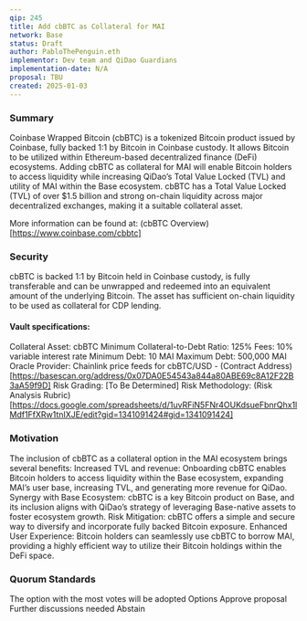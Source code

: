 ```yaml
---
qip: 245
title: Add cbBTC as Collateral for MAI
network: Base
status: Draft
author: PabloThePenguin.eth
implementor: Dev team and QiDao Guardians
implementation-date: N/A
proposal: TBU
created: 2025-01-03
---
```


### Summary
Coinbase Wrapped Bitcoin (cbBTC) is a tokenized Bitcoin product issued by Coinbase, fully backed 1:1 by Bitcoin in Coinbase custody. It allows Bitcoin to be utilized within Ethereum-based decentralized finance (DeFi) ecosystems. Adding cbBTC as collateral for MAI will enable Bitcoin holders to access liquidity while increasing QiDao’s Total Value Locked (TVL) and utility of MAI within the Base ecosystem.
cbBTC has a Total Value Locked (TVL) of over $1.5 billion and strong on-chain liquidity across major decentralized exchanges, making it a suitable collateral asset.

More information can be found at: (cbBTC Overview)[https://www.coinbase.com/cbbtc]

### Security
cbBTC is backed 1:1 by Bitcoin held in Coinbase custody, is fully transferable and can be unwrapped and redeemed into an equivalent amount of the underlying Bitcoin. The asset has sufficient on-chain liquidity to be used as collateral for CDP lending.

#### Vault specifications:
Collateral Asset: cbBTC
Minimum Collateral-to-Debt Ratio: 125%
Fees: 10% variable interest rate
Minimum Debt: 10 MAI
Maximum Debt: 500,000 MAI
Oracle Provider: Chainlink price feeds for cbBTC/USD - (Contract Address)[https://basescan.org/address/0x07DA0E54543a844a80ABE69c8A12F22B3aA59f9D]
Risk Grading: [To Be Determined]
Risk Methodology: (Risk Analysis Rubric)[https://docs.google.com/spreadsheets/d/1uvRFiN5FNr4OUKdsueFbnrQhx1lMdf1FfXRw1tnIXJE/edit?gid=1341091424#gid=1341091424]

### Motivation
The inclusion of cbBTC as a collateral option in the MAI ecosystem brings several benefits:
Increased TVL and revenue: Onboarding cbBTC enables Bitcoin holders to access liquidity within the Base ecosystem, expanding MAI’s user base, increasing TVL, and generating more revenue for QiDao.
Synergy with Base Ecosystem: cbBTC is a key Bitcoin product on Base, and its inclusion aligns with QiDao’s strategy of leveraging Base-native assets to foster ecosystem growth.
Risk Mitigation: cbBTC offers a simple and secure way to diversify and incorporate fully backed Bitcoin exposure.
Enhanced User Experience: Bitcoin holders can seamlessly use cbBTC to borrow MAI, providing a highly efficient way to utilize their Bitcoin holdings within the DeFi space.

### Quorum Standards
The option with the most votes will be adopted
Options
Approve proposal
Further discussions needed
Abstain

